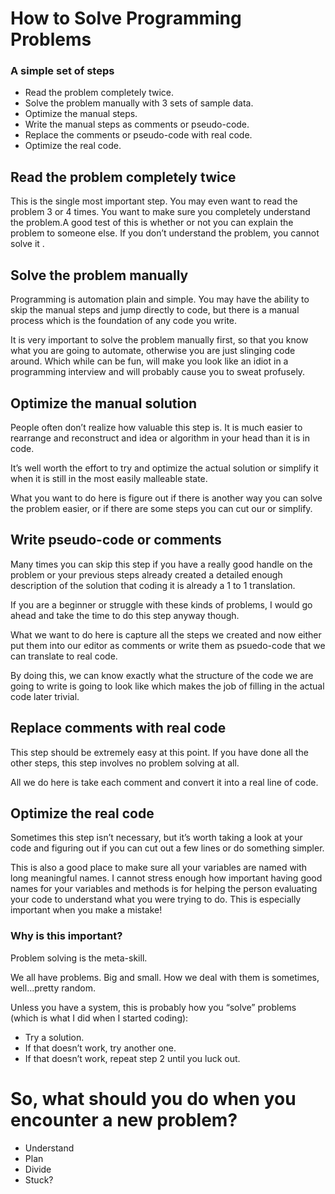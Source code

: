 # How to Solve Programming Problems

### A simple set of steps

* Read the problem completely twice.
* Solve the problem manually with 3 sets of sample data.
* Optimize the manual steps.
* Write the manual steps as comments or pseudo-code.
* Replace the comments or pseudo-code with real code.
* Optimize the real code.

## Read the problem completely twice
This is the single most important step.
You may even want to read the problem 3 or 4 times.
You want to make sure you completely understand the problem.A good test of this is whether or not you can explain the problem to someone else. If you don’t understand the problem, you cannot solve it .

## Solve the problem manually
Programming is automation plain and simple.  You may have the ability to skip the manual steps and jump directly to code, but there is a manual process which is the foundation of any code you write.

It is very important to solve the problem manually first, so that you know what you are going to automate, otherwise you are just slinging code around.  Which while can be fun, will make you look like an idiot in a programming interview and will probably cause you to sweat profusely.

## Optimize the manual solution
People often don’t realize how valuable this step is.  It is much easier to rearrange and reconstruct and idea or algorithm in your head than it is in code.

It’s well worth the effort to try and optimize the actual solution or simplify it when it is still in the most easily malleable state.

What you want to do here is figure out if there is another way you can solve the problem easier, or if there are some steps you can cut our or simplify.

## Write pseudo-code or comments
Many times you can skip this step if you have a really good handle on the problem or your previous steps already created a detailed enough description of the solution that coding it is already a 1 to 1 translation.

If you are a beginner or struggle with these kinds of problems, I would go ahead and take the time to do this step anyway though.

What we want to do here is capture all the steps we created and now either put them into our editor as comments or write them as psuedo-code that we can translate to real code.

By doing this, we can know exactly what the structure of the code we are going to write is going to look like which makes the job of filling in the actual code later trivial.

## Replace comments with real code
This step should be extremely easy at this point.  If you have done all the other steps, this step involves no problem solving at all.

All we do here is take each comment and convert it into a real line of code.

## Optimize the real code
Sometimes this step isn’t necessary, but it’s worth taking a look at your code and figuring out if you can cut out a few lines or do something simpler.

This is also a good place to make sure all your variables are named with long meaningful names.  I cannot stress enough how important having good names for your variables and methods is for helping the person evaluating your code to understand what you were trying to do.  This is especially important when you make a mistake!

### Why is this important?
Problem solving is the meta-skill.

We all have problems. Big and small. How we deal with them is sometimes, well…pretty random.

Unless you have a system, this is probably how you “solve” problems (which is what I did when I started coding):

* Try a solution.
* If that doesn’t work, try another one.
* If that doesn’t work, repeat step 2 until you luck out.

# So, what should you do when you encounter a new problem?

* Understand
* Plan
* Divide
* Stuck?

